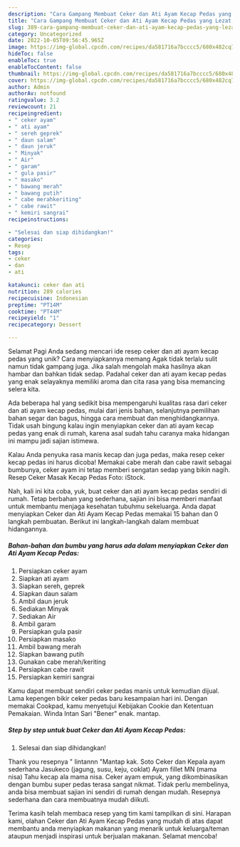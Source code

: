 ```yaml
---
description: "Cara Gampang Membuat Ceker dan Ati Ayam Kecap Pedas yang Lezat, Mantap"
title: "Cara Gampang Membuat Ceker dan Ati Ayam Kecap Pedas yang Lezat, Mantap"
slug: 389-cara-gampang-membuat-ceker-dan-ati-ayam-kecap-pedas-yang-lezat-mantap
category: Uncategorized
date: 2022-10-05T09:56:45.965Z
image: https://img-global.cpcdn.com/recipes/da581716a7bcccc5/680x482cq70/ceker-dan-ati-ayam-kecap-pedas-foto-resep-utama.jpg
hideToc: false
enableToc: true
enableTocContent: false
thumbnail: https://img-global.cpcdn.com/recipes/da581716a7bcccc5/680x482cq70/ceker-dan-ati-ayam-kecap-pedas-foto-resep-utama.jpg
cover: https://img-global.cpcdn.com/recipes/da581716a7bcccc5/680x482cq70/ceker-dan-ati-ayam-kecap-pedas-foto-resep-utama.jpg
author: Admin
authorAv: notfound
ratingvalue: 3.2
reviewcount: 21
recipeingredient:
- " ceker ayam"
- " ati ayam"
- " sereh geprek"
- " daun salam"
- " daun jeruk"
- " Minyak"
- " Air"
- " garam"
- " gula pasir"
- " masako"
- " bawang merah"
- " bawang putih"
- " cabe merahkeriting"
- " cabe rawit"
- " kemiri sangrai"
recipeinstructions:

- "Selesai dan siap dihidangkan!"
categories:
- Resep
tags:
- ceker
- dan
- ati

katakunci: ceker dan ati 
nutrition: 289 calories
recipecuisine: Indonesian
preptime: "PT14M"
cooktime: "PT44M"
recipeyield: "1"
recipecategory: Dessert

---
```



Selamat Pagi Anda sedang mencari ide resep ceker dan ati ayam kecap pedas yang unik? Cara menyiapkannya memang Agak tidak terlalu sulit namun tidak gampang juga. Jika salah mengolah maka hasilnya akan hambar dan bahkan tidak sedap. Padahal ceker dan ati ayam kecap pedas yang enak selayaknya memiliki aroma dan cita rasa yang bisa memancing selera kita.


Ada beberapa hal yang sedikit bisa mempengaruhi kualitas rasa dari ceker dan ati ayam kecap pedas, mulai dari jenis bahan, selanjutnya pemilihan bahan segar dan bagus, hingga cara membuat dan menghidangkannya. Tidak usah bingung kalau ingin menyiapkan ceker dan ati ayam kecap pedas yang enak di rumah, karena asal sudah tahu caranya maka hidangan ini mampu jadi sajian istimewa.

Kalau Anda penyuka rasa manis kecap dan juga pedas, maka resep ceker kecap pedas ini harus dicoba! Memakai cabe merah dan cabe rawit sebagai bumbunya, ceker ayam ini tetap memberi sengatan sedap yang bikin nagih. Resep Ceker Masak Kecap Pedas Foto: iStock.


Nah, kali ini kita coba, yuk, buat ceker dan ati ayam kecap pedas sendiri di rumah. Tetap berbahan yang sederhana, sajian ini bisa memberi manfaat untuk membantu menjaga kesehatan tubuhmu sekeluarga. Anda dapat menyiapkan Ceker dan Ati Ayam Kecap Pedas memakai 15 bahan dan 0 langkah pembuatan. Berikut ini langkah-langkah dalam membuat hidangannya.

<!--inarticleads1-->

##### Bahan-bahan dan bumbu yang harus ada dalam menyiapkan Ceker dan Ati Ayam Kecap Pedas:

1. Persiapkan  ceker ayam
1. Siapkan  ati ayam
1. Siapkan  sereh, geprek
1. Siapkan  daun salam
1. Ambil  daun jeruk
1. Sediakan  Minyak
1. Sediakan  Air
1. Ambil  garam
1. Persiapkan  gula pasir
1. Persiapkan  masako
1. Ambil  bawang merah
1. Siapkan  bawang putih
1. Gunakan  cabe merah/keriting
1. Persiapkan  cabe rawit
1. Persiapkan  kemiri sangrai


Kamu dapat membuat sendiri ceker pedas manis untuk kemudian dijual. Lama kepengen bikir ceker pedas baru kesampaian hari ini. Dengan memakai Cookpad, kamu menyetujui Kebijakan Cookie dan Ketentuan Pemakaian. Winda Intan Sari &#34;Bener&#34; enak. mantap. 

<!--inarticleads2-->

##### Step by step untuk buat Ceker dan Ati Ayam Kecap Pedas:


1. Selesai dan siap dihidangkan!

Thank you resepnya ️&#34; Iintannn &#34;Mantap kak. Soto Ceker dan Kepala ayam sederhana Jasukeco (jagung, susu, keju, coklat) Ayam fillet MN (mama nisa) Tahu kecap ala mama nisa. Ceker ayam empuk, yang dikombinasikan dengan bumbu super pedas terasa sangat nikmat. Tidak perlu membelinya, anda bisa membuat sajian ini sendiri di rumah dengan mudah. Resepnya sederhana dan cara membuatnya mudah diikuti. 

Terima kasih telah membaca resep yang tim kami tampilkan di sini. Harapan kami, olahan Ceker dan Ati Ayam Kecap Pedas yang mudah di atas dapat membantu anda menyiapkan makanan yang menarik untuk keluarga/teman ataupun menjadi inspirasi untuk berjualan makanan. Selamat mencoba!
